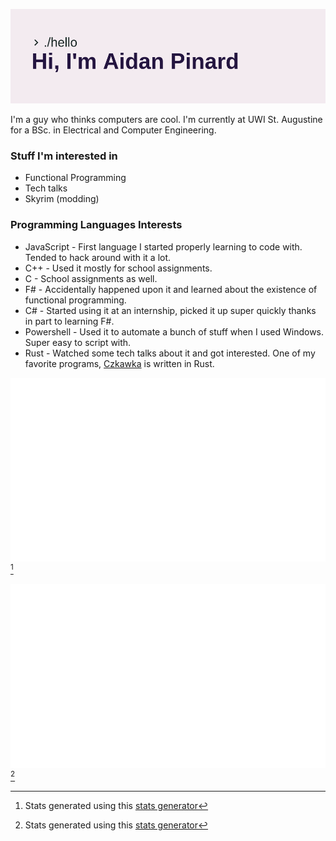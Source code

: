 [![MasterHead](header.png)](https://github.com/aidanpinard)

I'm a guy who thinks computers are cool. I'm currently at UWI St. Augustine for a BSc. in Electrical and Computer Engineering.

### Stuff I'm interested in
- Functional Programming
- Tech talks
- Skyrim (modding)

### Programming Languages Interests
- JavaScript - First language I started properly learning to code with. Tended to hack around with it a lot.
- C++ - Used it mostly for school assignments. 
- C - School assignments as well.
- F# - Accidentally happened upon it and learned about the existence of functional programming.
- C# - Started using it at an internship, picked it up super quickly thanks in part to learning F#.
- Powershell - Used it to automate a bunch of stuff when I used Windows. Super easy to script with.
- Rust - Watched some tech talks about it and got interested. One of my favorite programs, [Czkawka](https://github.com/qarmin/czkawka) is written in Rust.


![](https://raw.githubusercontent.com/aidanpinard/github-stats/master/generated/overview.svg#gh-dark-mode-only)[^1]

![](https://raw.githubusercontent.com/aidanpinard/github-stats/master/generated/languages.svg#gh-dark-mode-only)[^1]

[^1]: Stats generated using this [stats generator](https://github.com/joiellantero/github-stats)
